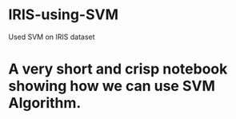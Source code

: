 # IRIS-using-SVM
Used SVM on IRIS dataset

# A very short and crisp notebook showing how we can use SVM Algorithm.
